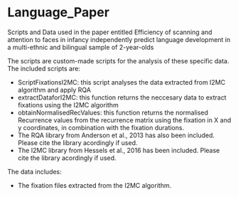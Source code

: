 # Language_Paper
Scripts and Data used in the paper entitled Efficiency of scanning and attention to faces in infancy independently predict language development in a multi-ethnic and bilingual sample of 2-year-olds


The scripts are custom-made scripts for the analysis of these specific data. The included scripts are:
  - ScriptFixationsI2MC: this script analyses the data extracted from I2MC algorithm and apply RQA
  - extractDataforI2MC: this function returns the neccesary data to extract fixations using the I2MC algorithm
  - obtainNormalisedRecValues: this function returns the normalised Recurrence values from the recurrence matrix using the fixation in X and y coordinates, in combination with the fixation durations.
  - The RQA library from Anderson et al., 2013 has also been included. Please cite the library acordingly if used.
  - The I2MC library from Hessels et al., 2016 has been included. Please cite the library acordingly if used.
  
The data includes:
  - The fixation files extracted from the I2MC algorithm.
